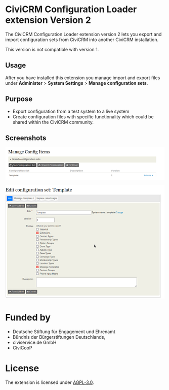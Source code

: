 # CiviCRM Configuration Loader extension Version 2

The CiviCRM Configuration Loader extension version 2 lets you export and import configuration sets from CiviCRM into another
CiviCRM installation.

This version is not compatible with version 1.

## Usage

After you have installed this extension you manage import and export files under **Administer** > **System Settings** > **Manage configuration sets**.

## Purpose

* Export configuration from a test system to a live system
* Create configuration files with specific functionality which could be shared within the CiviCRM community.

## Screenshots

![Screenshot overview](./docs/images/screenshot_overview.png)

![Screenshot edit](./docs/images/screenshot_edit.png)

# Funded by

* Deutsche Stiftung für Engagement und Ehrenamt
* Bündnis der Bürgerstiftungen Deutschlands,
* civiservice.de GmbH
* CiviCooP

# License

The extension is licensed under [AGPL-3.0](LICENSE.txt).
